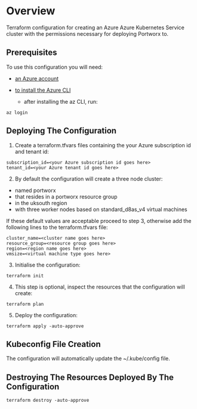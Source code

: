 # Overview

Terraform configuration for creating an Azure Azure Kubernetes Service cluster with the permissions necessary for deploying Portworx to.

## Prerequisites

To use this configuration you will need:

- [an Azure account](https://portal.azure.com/#home)

- [to install the Azure CLI](https://learn.microsoft.com/en-us/cli/azure/install-azure-cli)
  - after installing the az CLI, run:
```
az login
```
## Deploying The Configuration

1. Create a terraform.tfvars files containing the your Azure subscription id and tenant id:
```
subscription_id=<your Azure subscription id goes here>
tenant_id=<your Azure tenant id goes here>
```

2. By default the configuration will create a three node cluster:

- named portworx
- that resides in a portworx resource group
- in the uksouth region
- with three worker nodes based on standard_d8as_v4 virtual machines

If these default values are acceptable proceed to step 3, otherwise add the following lines to the terraform.tfvars file:
```
cluster_name=<cluster name goes here>
resource_group=<resource group goes here>
region=<region name goes here>
vmsize=<virtual machine type goes here>
```
3. Initialise the configuration:
```
terraform init
```
4. This step is optional, inspect the resources that the configuration will create:
```
terraform plan  
```  
5. Deploy the configuration:
```
terraform apply -auto-approve
```

## Kubeconfig File Creation

The configuration will automatically update the ~/.kube/config file.

## Destroying The Resources Deployed By The Configuration
```
terraform destroy -auto-approve
```
